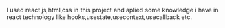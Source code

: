 I used react js,html,css in this project and aplied some knowledge i have in react technology like hooks,usestate,usecontext,usecallback etc.

